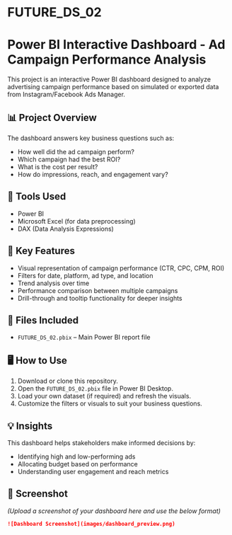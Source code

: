 # FUTURE_DS_02

# Power BI Interactive Dashboard - Ad Campaign Performance Analysis

This project is an interactive Power BI dashboard designed to analyze advertising campaign performance based on simulated or exported data from Instagram/Facebook Ads Manager.

## 📊 Project Overview

The dashboard answers key business questions such as:
- How well did the ad campaign perform?
- Which campaign had the best ROI?
- What is the cost per result?
- How do impressions, reach, and engagement vary?

## 🧰 Tools Used
- Power BI
- Microsoft Excel (for data preprocessing)
- DAX (Data Analysis Expressions)

## 📌 Key Features
- Visual representation of campaign performance (CTR, CPC, CPM, ROI)
- Filters for date, platform, ad type, and location
- Trend analysis over time
- Performance comparison between multiple campaigns
- Drill-through and tooltip functionality for deeper insights

## 📁 Files Included
- `FUTURE_DS_02.pbix` – Main Power BI report file

## 🖥️ How to Use
1. Download or clone this repository.
2. Open the `FUTURE_DS_02.pbix` file in Power BI Desktop.
3. Load your own dataset (if required) and refresh the visuals.
4. Customize the filters or visuals to suit your business questions.

## 💡 Insights
This dashboard helps stakeholders make informed decisions by:
- Identifying high and low-performing ads
- Allocating budget based on performance
- Understanding user engagement and reach metrics

## 📸 Screenshot
*(Upload a screenshot of your dashboard here and use the below format)*

```md
![Dashboard Screenshot](images/dashboard_preview.png)
